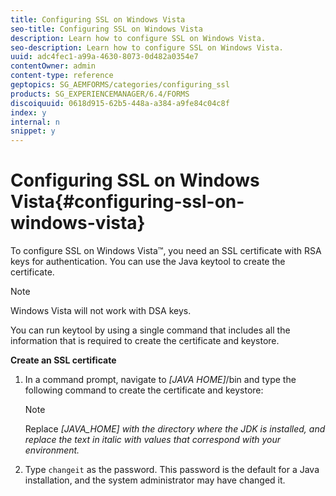 ```yaml
---
title: Configuring SSL on Windows Vista
seo-title: Configuring SSL on Windows Vista
description: Learn how to configure SSL on Windows Vista.
seo-description: Learn how to configure SSL on Windows Vista.
uuid: adc4fec1-a99a-4630-8073-0d482a0354e7
contentOwner: admin
content-type: reference
geptopics: SG_AEMFORMS/categories/configuring_ssl
products: SG_EXPERIENCEMANAGER/6.4/FORMS
discoiquuid: 0618d915-62b5-448a-a384-a9fe84c04c8f
index: y
internal: n
snippet: y
---
```


# Configuring SSL on Windows Vista{#configuring-ssl-on-windows-vista}

To configure SSL on Windows Vista™, you need an SSL certificate with RSA keys for authentication. You can use the Java keytool to create the certificate.

>[!NOTE]
>
>Windows Vista will not work with DSA keys.

You can run keytool by using a single command that includes all the information that is required to create the certificate and keystore.

**Create an SSL certificate**

1. In a command prompt, navigate to *[JAVA HOME]*/bin and type the following command to create the certificate and keystore:

   >[!NOTE]
   >
   >Replace *[JAVA_HOME] with the directory where the JDK is installed, and replace the text in italic with values that correspond with your environment.*

1. Type `changeit` as the password. This password is the default for a Java installation, and the system administrator may have changed it.


